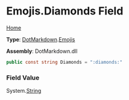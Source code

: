 # Emojis\.Diamonds Field

[Home](../../../README.md)

**Type**: [DotMarkdown](../../README.md)\.[Emojis](../README.md)

**Assembly**: DotMarkdown\.dll

```csharp
public const string Diamonds = ":diamonds:"
```

### Field Value

System\.[String](https://docs.microsoft.com/en-us/dotnet/api/system.string)